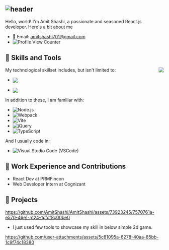## ![header](https://capsule-render.vercel.app/api?type=Waving&color=timeGradient&height=200&animation=fadeIn&section=header&text=Amit-Ranjan-Shashi&fontSize=60)

Hello, world! I'm Amit Shashi, a passionate and seasoned React.js developer. Here's a bit about me

- 📩 Email: amitshashi701@gmail.com
- ![Profile View Counter](https://komarev.com/ghpvc/?username=AmitShashi)

## 🚀 Skills and Tools

<picture>
  <source media="(prefers-color-scheme: dark)" srcset="https://github-stats-vercel-inky.vercel.app/api/top-langs/?username=AmitShashi&layout=compact&theme=radical&langs_count=3&hide=java;Jupyter%20Notebook">
  <source media="(prefers-color-scheme: light)" srcset="https://github-stats-vercel-inky.vercel.app/api/top-langs/?username=AmitShashi&layout=compact&theme=default&langs_count=3&hide=java;Jupyter%20Notebook">
  <img align="right" src="https://github-stats-vercel-inky.vercel.app/api/top-langs/?username=AmitShashi&layout=compact&theme=radical&langs_count=3&hide=java;Jupyter%20Notebook">
</picture>

My technological skillset includes, but isn't limited to:

- <a href="https://reactjs.org/" rel="nofollow">
    <img align="center" src="https://img.shields.io/badge/React-20232A?style=for-the-badge&logo=react&logoColor=61DAFB" style="max-width:100%;">
</a> 

- <a href="https://developer.mozilla.org/en-US/docs/Web/JavaScript" rel="nofollow">
    <img align="center" src="https://img.shields.io/badge/JavaScript-F7DF1E?style=for-the-badge&logo=javascript&logoColor=black" style="max-width:100%;">
</a> 

In addition to these, I am familiar with:
- ![Node.js](https://img.shields.io/badge/Node.js-339933?style=for-the-badge&logo=nodedotjs&logoColor=white)
- ![Webpack](https://img.shields.io/badge/Webpack-8DD6F9?style=for-the-badge&logo=webpack&logoColor=black)
- ![Vite](https://img.shields.io/badge/Vite-646CFF?style=for-the-badge&logo=vite&logoColor=white)
- ![jQuery](https://img.shields.io/badge/jQuery-0769AD?style=for-the-badge&logo=jquery&logoColor=white)
- ![TypeScript](https://img.shields.io/badge/TypeScript-3178C6?style=for-the-badge&logo=typescript&logoColor=white)

And I usually code in:
- ![Visual Studio Code (VSCode)](https://img.shields.io/badge/VSCode-007ACC?style=for-the-badge&logo=visualstudiocode&logoColor=white)
 
## 💼 Work Experience and Contributions
- React Dev at PRMFincon
- Web Developer Intern at Cognizant

## 🔭 Projects

https://github.com/AmitShashi/AmitShashi/assets/73923245/7570761a-e570-46e1-a124-1cfcf8c00be0

- I just used few tools to showcase my skill in below simple 2d game.

https://github.com/user-attachments/assets/5c81095a-6278-40aa-85bb-1c9f74c18380

